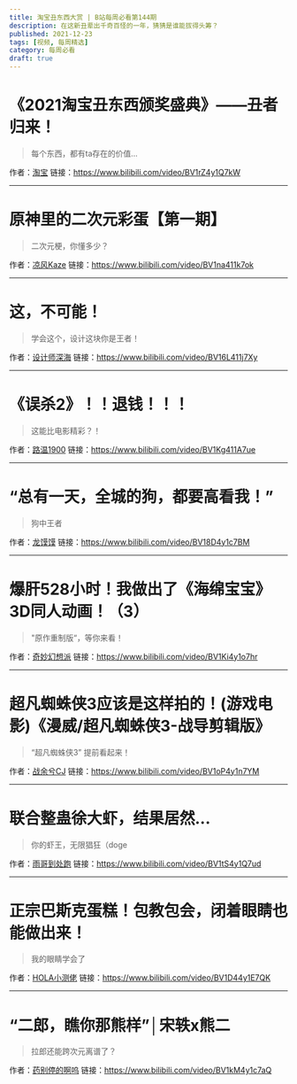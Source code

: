 ```yaml
---
title: 淘宝丑东西大赏 | B站每周必看第144期
description: 在这新丑辈出千奇百怪的一年，猜猜是谁能拔得头筹？
published: 2021-12-23
tags: [视频, 每周精选]
category: 每周必看
draft: true
---
```


# 《2021淘宝丑东西颁奖盛典》——丑者归来！
> 每个东西，都有ta存在的价值...

作者：[淘宝](https://space.bilibili.com/250508441)
链接：https://www.bilibili.com/video/BV1rZ4y1Q7kW

---

# 原神里的二次元彩蛋【第一期】
> 二次元梗，你懂多少？

作者：[凉风Kaze](https://space.bilibili.com/14110780)
链接：https://www.bilibili.com/video/BV1na411k7ok

---

# 这，不可能！
> 学会这个，设计这块你是王者！

作者：[设计师深海](https://space.bilibili.com/7212583)
链接：https://www.bilibili.com/video/BV16L411j7Xy

---

# 《误杀2》！！退钱！！！
> 这能比电影精彩？！

作者：[路温1900](https://space.bilibili.com/414336759)
链接：https://www.bilibili.com/video/BV1Kg411A7ue

---

# “总有一天，全城的狗，都要高看我！”
> 狗中王者

作者：[龙馍馍](https://space.bilibili.com/11164088)
链接：https://www.bilibili.com/video/BV18D4y1c7BM

---

# 爆肝528小时！我做出了《海绵宝宝》3D同人动画！（3）
> "原作重制版“，等你来看！

作者：[奇妙幻想派](https://space.bilibili.com/702250475)
链接：https://www.bilibili.com/video/BV1Ki4y1o7hr

---

# 超凡蜘蛛侠3应该是这样拍的！(游戏电影)《漫威/超凡蜘蛛侠3-战导剪辑版》
> “超凡蜘蛛侠3” 提前看起来！

作者：[战余兮CJ](https://space.bilibili.com/35304409)
链接：https://www.bilibili.com/video/BV1oP4y1n7YM

---

# 联合整蛊徐大虾，结果居然...
> 你的虾王，无限猖狂（doge

作者：[雨哥到处跑](https://space.bilibili.com/147166910)
链接：https://www.bilibili.com/video/BV1tS4y1Q7ud

---

# 正宗巴斯克蛋糕！包教包会，闭着眼睛也能做出来！
> 我的眼睛学会了

作者：[HOLA小测佬](https://space.bilibili.com/406636263)
链接：https://www.bilibili.com/video/BV1D44y1E7QK

---

# “二郎，瞧你那熊样”│宋轶x熊二
> 拉郎还能跨次元离谱了？

作者：[药别停的啊呜](https://space.bilibili.com/5677185)
链接：https://www.bilibili.com/video/BV1kM4y1c7aQ

